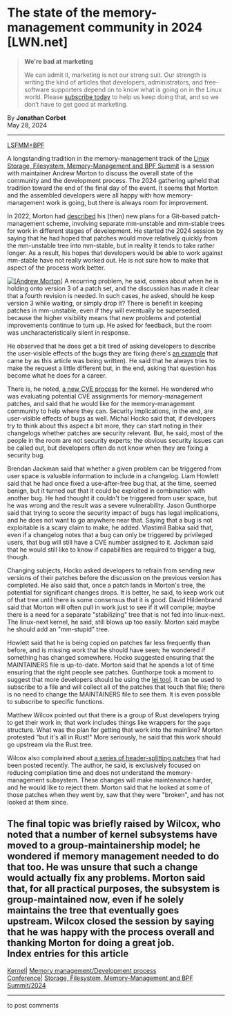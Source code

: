 # The state of the memory-management community in 2024 [LWN.net]

> **We're bad at marketing**
> 
> We can admit it, marketing is not our strong suit. Our strength is writing the kind of articles that developers, administrators, and free-software supporters depend on to know what is going on in the Linux world. Please [subscribe today](/Promo/nsn-bad/subscribe) to help us keep doing that, and so we don’t have to get good at marketing. 

By **Jonathan Corbet**  
May 28, 2024 

* * *

[LSFMM+BPF](/Articles/lsfmmbpf2024/)

A longstanding tradition in the memory-management track of the [Linux Storage, Filesystem, Memory-Management and BPF Summit](https://events.linuxfoundation.org/lsfmmbpf/) is a session with maintainer Andrew Morton to discuss the overall state of the community and the development process. The 2024 gathering upheld that tradition toward the end of the final day of the event. It seems that Morton and the assembled developers were all happy with how memory-management work is going, but there is always room for improvement. 

In 2022, Morton had [described](/Articles/894378/) his (then) new plans for a Git-based patch-management scheme, involving separate mm-unstable and mm-stable trees for work in different stages of development. He started the 2024 session by saying that he had hoped that patches would move relatively quickly from the mm-unstable tree into mm-stable, but in reality it tends to take rather longer. As a result, his hopes that developers would be able to work against mm-stable have not really worked out. He is not sure how to make that aspect of the process work better. 

[![\[Andrew Morton\]](https://static.lwn.net/images/conf/2024/lsfmm/AndrewMorton-sm.png)](/Articles/974942/) A recurring problem, he said, comes about when he is holding onto version 3 of a patch set, and the discussion has made it clear that a fourth revision is needed. In such cases, he asked, should he keep version 3 while waiting, or simply drop it? There is benefit in keeping patches in mm-unstable, even if they will eventually be superseded, because the higher visibility means that new problems and potential improvements continue to turn up. He asked for feedback, but the room was uncharacteristically silent in response. 

He observed that he does get a bit tired of asking developers to describe the user-visible effects of the bugs they are fixing (here's [an example](/ml/linux-kernel/20240523115624.d068dfb43afc067ed9307cfe@linux-foundation.org/) that came by as this article was being written). He said that he always tries to make the request a little different but, in the end, asking that question has become what he does for a career. 

There is, he noted, [a new CVE process](/Articles/961978/) for the kernel. He wondered who was evaluating potential CVE assignments for memory-management patches, and said that he would like for the memory-management community to help where they can. Security implications, in the end, are user-visible effects of bugs as well. Michal Hocko said that, if developers try to think about this aspect a bit more, they can start noting in their changelogs whether patches are security relevant. But, he said, most of the people in the room are not security experts; the obvious security issues can be called out, but developers often do not know when they are fixing a security bug. 

Brendan Jackman said that whether a given problem can be triggered from user space is valuable information to include in a changelog. Liam Howlett said that he had once fixed a use-after-free bug that, at the time, seemed benign, but it turned out that it could be exploited in combination with another bug. He had thought it couldn't be triggered from user space, but he was wrong and the result was a severe vulnerability. Jason Gunthorpe said that trying to score the security impact of bugs has legal implications, and he does not want to go anywhere near that. Saying that a bug is not exploitable is a scary claim to make, he added. Vlastimil Babka said that, even if a changelog notes that a bug can only be triggered by privileged users, that bug will still have a CVE number assigned to it. Jackman said that he would still like to know if capabilities are required to trigger a bug, though. 

Changing subjects, Hocko asked developers to refrain from sending new versions of their patches before the discussion on the previous version has completed. He also said that, once a patch lands in Morton's tree, the potential for significant changes drops. It is better, he said, to keep work out of that tree until there is some consensus that it is good. David Hildenbrand said that Morton will often pull in work just to see if it will compile; maybe there is a need for a separate "stabilizing" tree that is not fed into linux-next. The linux-next kernel, he said, still blows up too easily. Morton said maybe he should add an "mm-stupid" tree. 

Howlett said that he is being copied on patches far less frequently than before, and is missing work that he should have seen; he wondered if something has changed somewhere. Hocko suggested ensuring that the MAINTAINERS file is up-to-date. Morton said that he spends a lot of time ensuring that the right people see patches. Gunthorpe took a moment to suggest that more developers should be using the [lei tool](https://people.kernel.org/monsieuricon/lore-lei-part-1-getting-started). It can be used to subscribe to a file and will collect all of the patches that touch that file; there is no need to change the MAINTAINERS file to see them. It is even possible to subscribe to specific functions. 

Matthew Wilcox pointed out that there is a group of Rust developers trying to get their work in; that work includes things like wrappers for the `page` structure. What was the plan for getting that work into the mainline? Morton protested "but it's all in Rust!" More seriously, he said that this work should go upstream via the Rust tree. 

Wilcox also complained about [a series of header-splitting patches](/ml/linux-kernel/20240430152931.1137975-1-max.kellermann@ionos.com/) that had been posted recently. The author, he said, is exclusively focused on reducing compilation time and does not understand the memory-management subsystem. These changes will make maintenance harder, and he would like to reject them. Morton said that he looked at some of those patches when they went by, saw that they were "broken", and has not looked at them since. 

The final topic was briefly raised by Wilcox, who noted that a number of kernel subsystems have moved to a group-maintainership model; he wondered if memory management needed to do that too. He was unsure that such a change would actually fix any problems. Morton said that, for all practical purposes, the subsystem is group-maintained now, even if he solely maintains the tree that eventually goes upstream. Wilcox closed the session by saying that he was happy with the process overall and thanking Morton for doing a great job.  
Index entries for this article  
---  
[Kernel](/Kernel/Index)| [Memory management/Development process](/Kernel/Index#Memory_management-Development_process)  
[Conference](/Archives/ConferenceIndex/)| [Storage, Filesystem, Memory-Management and BPF Summit/2024](/Archives/ConferenceIndex/#Storage_Filesystem_Memory-Management_and_BPF_Summit-2024)  
  


* * *

to post comments 
